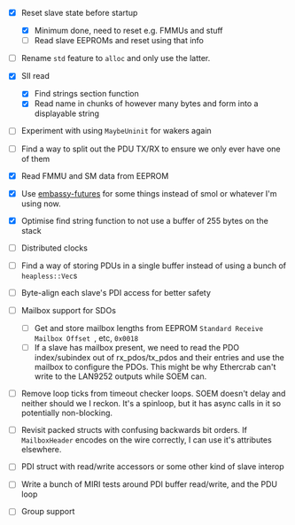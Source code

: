 - [x] Reset slave state before startup

  - [x] Minimum done, need to reset e.g. FMMUs and stuff
  - [ ] Read slave EEPROMs and reset using that info

- [ ] Rename `std` feature to `alloc` and only use the latter.
- [x] SII read
  - [x] Find strings section function
  - [x] Read name in chunks of however many bytes and form into a displayable string
- [ ] Experiment with using `MaybeUninit` for wakers again
- [ ] Find a way to split out the PDU TX/RX to ensure we only ever have one of them
- [x] Read FMMU and SM data from EEPROM
- [x] Use [embassy-futures](https://crates.io/crates/embassy-futures) for some things instead of
      smol or whatever I'm using now.
- [x] Optimise find string function to not use a buffer of 255 bytes on the stack
- [ ] Distributed clocks
- [ ] Find a way of storing PDUs in a single buffer instead of using a bunch of `heapless::Vec`s
- [ ] Byte-align each slave's PDI access for better safety
- [ ] Mailbox support for SDOs
  - [ ] Get and store mailbox lengths from EEPROM `Standard Receive Mailbox Offset `, etc, `0x0018`
  - [ ] If a slave has mailbox present, we need to read the PDO index/subindex out of
        rx_pdos/tx_pdos and their entries and use the mailbox to configure the PDOs. This might be
        why Ethercrab can't write to the LAN9252 outputs while SOEM can.
- [ ] Remove loop ticks from timeout checker loops. SOEM doesn't delay and neither should we I
      reckon. It's a spinloop, but it has async calls in it so potentially non-blocking.
- [ ] Revisit packed structs with confusing backwards bit orders. If `MailboxHeader` encodes on the
      wire correctly, I can use it's attributes elsewhere.
- [ ] PDI struct with read/write accessors or some other kind of slave interop
- [ ] Write a bunch of MIRI tests around PDI buffer read/write, and the PDU loop
- [ ] Group support
